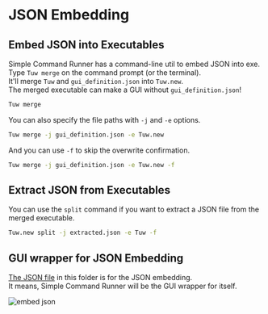 # JSON Embedding

## Embed JSON into Executables

Simple Command Runner has a command-line util to embed JSON into exe.  
Type `Tuw merge` on the command prompt (or the terminal).  
It'll merge `Tuw` and `gui_definition.json` into `Tuw.new`.  
The merged executable can make a GUI without `gui_definition.json`!  

```bash
Tuw merge
```

You can also specify the file paths with `-j` and `-e` options.  

```bash
Tuw merge -j gui_definition.json -e Tuw.new
```

And you can use `-f` to skip the overwrite confirmation.  

```bash
Tuw merge -j gui_definition.json -e Tuw.new -f
```

## Extract JSON from Executables

You can use the `split` command if you want to extract a JSON file from the merged executable.  

```bash
Tuw.new split -j extracted.json -e Tuw -f
```

## GUI wrapper for JSON Embedding

[The JSON file](./gui_definition.json) in this folder is for the JSON embedding.  
It means, Simple Command Runner will be the GUI wrapper for itself.  

![embed json](https://github.com/matyalatte/Tuw/assets/69258547/5862595c-bf66-4506-9b6a-9ad3b85fcc28)  
